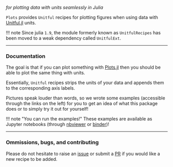 *for plotting data with units seamlessly in Julia*

`Plots` provides `Unitful` recipes for plotting figures when using data with [Unitful.jl](https://github.com/PainterQubits/Unitful.jl) units.

!!! note
    Since julia `1.9`, the module formerly known as `UnitfulRecipes` has been moved to a weak dependency called `UnitfulExt`. 

---

### Documentation

The goal is that if you can plot something with [Plots.jl](https://github.com/JuliaPlots/Plots.jl) then you should be able to plot the same thing with units.

Essentially, `Unitful` recipes strips the units of your data and appends them to the corresponding axis labels.

Pictures speak louder than words, so we wrote some examples (accessible through the links on the left) for you to get an idea of what this package does or to simply try it out for yourself!

!!! note "You can run the examples!"
    These examples are available as Jupyter notebooks (through [nbviewer](https://nbviewer.jupyter.org/) or [binder](https://mybinder.org/))!

---

### Ommissions, bugs, and contributing

Please do not hesitate to raise an [issue](https://github.com/JuliaPlots/Plots.jl/issues) or submit a [PR](https://github.com/JuliaPlots/Plots.jl/pulls) if you would like a new recipe to be added.
